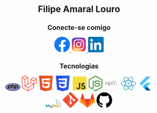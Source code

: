 <style>
  ul {
    list-style-type: none;
    display: flex;
    align-items: center;
    gap: 10px;
  }

  img {
    max-width: 50px;
    max-height: 50px;
  }
</style>
<h1 align="center">Filipe Amaral Louro</h1>

<h2 align="center">Conecte-se comigo</h2>
<p align="center">
  <a href="https://www.facebook.com/filipe.amaral.louro/">
    <img src="facebook.png" alt="Facebook">
  </a>
  <a href="https://www.instagram.com/filipe_loiro/">
    <img src="instagram.png" alt="Instagram">
  </a>
  <a href="https://www.linkedin.com/in/filipe-amaral-louro/">
    <img src="linkedin.png" alt="LinkedIn">
  </a>
</p>

<h2 align="center">Tecnologias</h2>
<p align="center">
  <img src="php.png" alt="PHP">
  <img src="laravel.png" alt="Laravel">
  <img src="html.png" alt="HTML">
  <img src="css.png" alt="CSS">
  <img src="js.png" alt="JavaScript">
  <img src="node.png" alt="Node.js">
  <img src="next.png" alt="Next.js">
  <img src="react.png" alt="React">
  <img src="flutter.png" alt="Flutter">
  <img src="mysql.png" alt="MySQL">
  <img src="git.png" alt="Git">
  <img src="gitlab.png" alt="GitLab">
  <img src="github.png" alt="GitHub">
</p>
